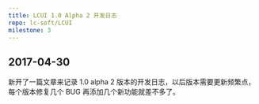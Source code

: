 ```yaml
---
title: LCUI 1.0 Alpha 2 开发日志
repo: lc-soft/LCUI
milestone: 3
---
```

## 2017-04-30
新开了一篇文章来记录 1.0 alpha 2 版本的开发日志，以后版本需要更新频繁点，每个版本修复几个 BUG 再添加几个新功能就差不多了。
